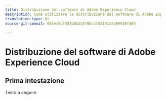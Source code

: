 ```yaml
---
title: Distribuzione del software di Adobe Experience Cloud
description: Come utilizzare la distribuzione del software di Adobe Experience Cloud
translation-type: ht
source-git-commit: 683ec9df481b5bdb5f6bcdfd514134a69610fdd9

---
```



# Distribuzione del software di Adobe Experience Cloud

## Prima intestazione

Testo a seguire
